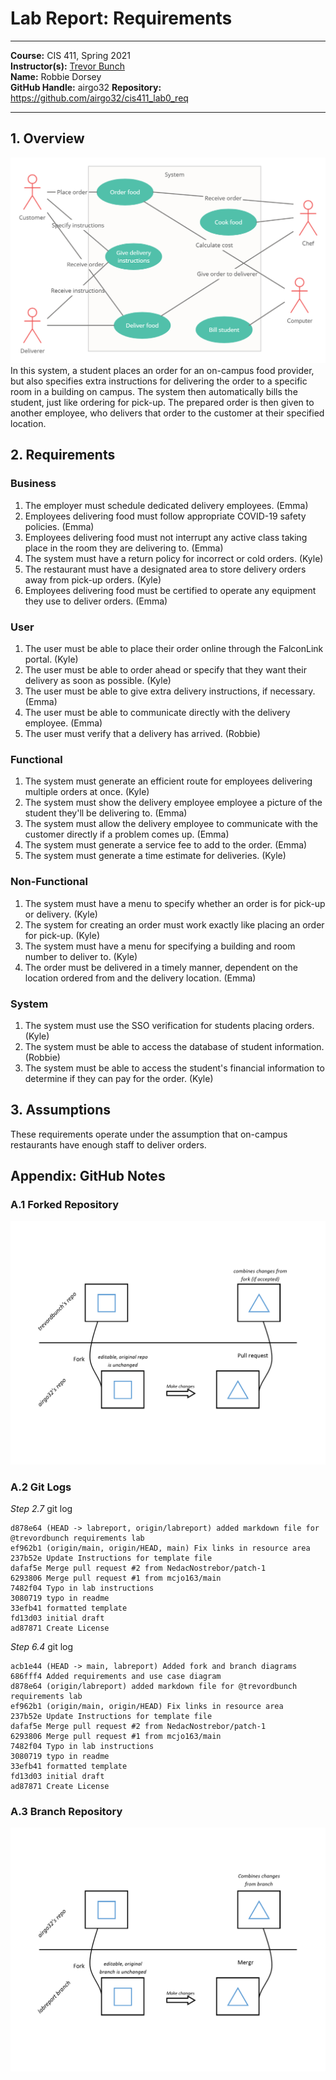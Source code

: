# Lab Report: Requirements
___
**Course:** CIS 411, Spring 2021  
**Instructor(s):** [Trevor Bunch](https://github.com/trevordbunch)  
**Name:** Robbie Dorsey  
**GitHub Handle:** airgo32
**Repository:** https://github.com/airgo32/cis411_lab0_req
___

## 1. Overview
<!-- In this section provides a brief overview of the business problem.  By brief, it should include a single image (business process or use case diagram) and a textual explanation (describing actors, tasks, information, or outcomes) and described in *Step 4*.

Here is an example of including a image into your lab report using a URL:  
![Use Case](https://commons.wikimedia.org/wiki/File:Use_case_restaurant_model.svg#/media/File:Use_case_restaurant_model.svg)  
Credit: By Kishorekumar 62, CC BY-SA 3.0, https://commons.wikimedia.org/w/index.php?curid=7880320

Here is an example of including a image into your lab report using an uploaded file:  
![Use Case Diagram](/assets/Use_case_restaurant_model.svg)  
Credit: By Kishorekumar 62, CC BY-SA 3.0, https://commons.wikimedia.org/w/index.php?curid=7880320 -->

<img src="../assets/Food_order_use_case_diagram.png">
In this system, a student places an order for an on-campus food provider, but also specifies extra instructions for delivering the order to a specific room in a building on campus. The system then automatically bills the student, just like ordering for pick-up. The prepared order is then given to another employee, who delivers that order to the customer at their specified location.

## 2. Requirements
<!-- In this section, organize and list requirements from *Step 5*.  You are welcome to organize this section in anyway that you would like (using headings or tables).  The structure of this section should correspond to your overview section, and it is recommended that that you review the [lessons learned](../lessonsLearned.md) from your colleagues. -->

### Business

1. The employer must schedule dedicated delivery employees. (Emma)
2. Employees delivering food must follow appropriate COVID-19 safety policies. (Emma)
3. Employees delivering food must not interrupt any active class taking place in the room they are delivering to. (Emma)
4. The system must have a return policy for incorrect or cold orders. (Kyle)
5. The restaurant must have a designated area to store delivery orders away from pick-up orders. (Kyle)
6. Employees delivering food must be certified to operate any equipment they use to deliver orders. (Emma)

### User

1. The user must be able to place their order online through the FalconLink portal. (Kyle)
2. The user must be able to order ahead or specify that they want their delivery as soon as possible. (Kyle)
3. The user must be able to give extra delivery instructions, if necessary. (Emma)
4. The user must be able to communicate directly with the delivery employee. (Emma)
5. The user must verify that a delivery has arrived. (Robbie)

### Functional

1. The system must generate an efficient route for employees delivering multiple orders at once. (Kyle)
2. The system must show the delivery employee employee a picture of the student they'll be delivering to. (Emma)
3. The system must allow the delivery employee to communicate with the customer directly if a problem comes up. (Emma)
4. The system must generate a service fee to add to the order. (Emma)
5. The system must generate a time estimate for deliveries. (Kyle)

### Non-Functional

1. The system must have a menu to specify whether an order is for pick-up or delivery. (Kyle)
2. The system for creating an order must work exactly like placing an order for pick-up. (Kyle)
3. The system must have a menu for specifying a building and room number to deliver to. (Kyle)
4. The order must be delivered in a timely manner, dependent on the location ordered from and the delivery location.  (Emma)


### System

1. The system must use the SSO verification for students placing orders. (Kyle)
2. The system must be able to access the database of student information. (Robbie)
3. The system must be able to access the student's financial information to determine if they can pay for the order. (Kyle)

## 3. Assumptions
<!-- This is an optional section, where system constraints, out of scope features or other caveats can be clearly documented.   -->
These requirements operate under the assumption that on-campus restaurants have enough staff to deliver orders.  
## Appendix: GitHub Notes

### A.1 Forked Repository
<!-- In this section, provide a diagram that demonstrates the relationship between the [source repository](https://github.com/trevordbunch/cis411_lab0_req) and your forked repository in *Step 1.*   -->
<img src="../assets/Forked_repo_relationship.png">

### A.2 Git Logs
<!-- In this section, provide the logs from *Step 2.7* and *Step 6.4*. -->
*Step 2.7* git log
```
d878e64 (HEAD -> labreport, origin/labreport) added markdown file for @trevordbunch requirements lab
ef962b1 (origin/main, origin/HEAD, main) Fix links in resource area
237b52e Update Instructions for template file
dafaf5e Merge pull request #2 from NedacNostrebor/patch-1
6293806 Merge pull request #1 from mcjo163/main
7482f04 Typo in lab instructions
3080719 typo in readme
33efb41 formatted template
fd13d03 initial draft
ad87871 Create License
```

*Step 6.4* git log
```
acb1e44 (HEAD -> main, labreport) Added fork and branch diagrams
686fff4 Added requirements and use case diagram
d878e64 (origin/labreport) added markdown file for @trevordbunch requirements lab
ef962b1 (origin/main, origin/HEAD) Fix links in resource area
237b52e Update Instructions for template file
dafaf5e Merge pull request #2 from NedacNostrebor/patch-1
6293806 Merge pull request #1 from mcjo163/main
7482f04 Typo in lab instructions
3080719 typo in readme
33efb41 formatted template
fd13d03 initial draft
ad87871 Create License
```

<!-- Hint: for system output, use markdown's fenced code block for formatting. -->

### A.3 Branch Repository
<!-- In this section, provide a diagram that demonstrates the relationship between your master/main branch and your feature branch in your repository (*Step 2.8*) -->
<img src="../assets/Feature_branch_relationship.png">